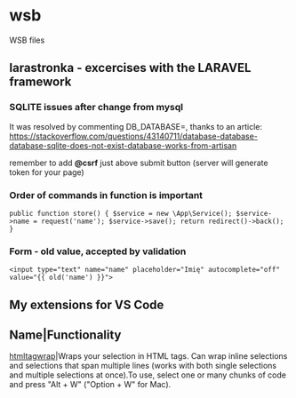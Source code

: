# wsb
WSB files

## larastronka - excercises with the LARAVEL framework

### SQLITE issues after change from mysql
It was resolved by commenting DB_DATABASE=, thanks to an article: 
https://stackoverflow.com/questions/43140711/database-database-database-sqlite-does-not-exist-database-works-from-artisan

remember to add **@csrf** just above submit button (server will generate token for your page)

### Order of commands in function is important

 `public function store()
    {
       $service = new \App\Service();
        $service->name = request('name');
        $service->save();
        return redirect()->back();
    }`


### Form - old value, accepted by validation
 `<input type="text" name="name" placeholder="Imię" autocomplete="off" value="{{ old('name') }}">`
 
 ## My extensions for VS Code
 
 **Name**|**Functionality**
 ----------------------------------
 [htmltagwrap](https://marketplace.visualstudio.com/items?itemName=bradgashler.htmltagwrap)|Wraps your selection in HTML tags. Can wrap inline selections and selections that span multiple lines (works with both single selections and multiple selections at once).To use, select one or many chunks of code and press "Alt + W" ("Option + W" for Mac).
 
